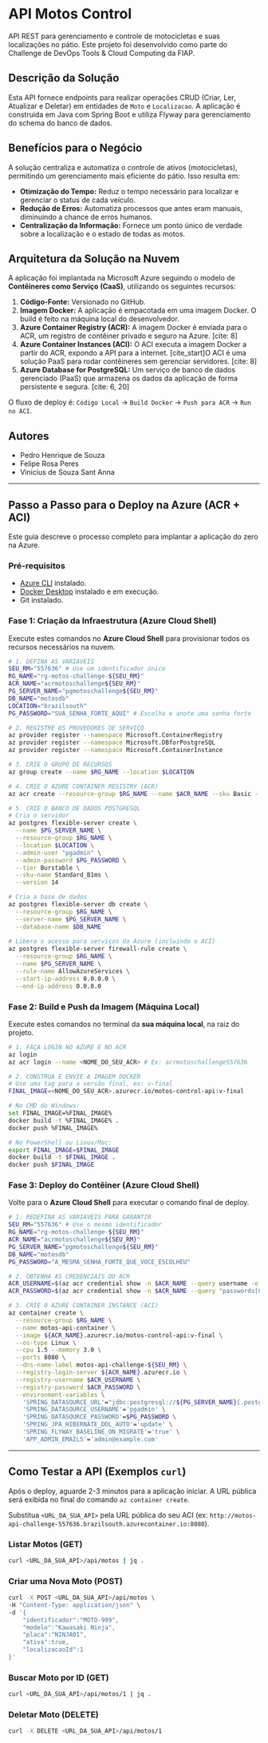 # API Motos Control

API REST para gerenciamento e controle de motocicletas e suas localizações no pátio. Este projeto foi desenvolvido como parte do Challenge de DevOps Tools & Cloud Computing da FIAP.

## Descrição da Solução

Esta API fornece endpoints para realizar operações CRUD (Criar, Ler, Atualizar e Deletar) em entidades de `Moto` e `Localizacao`. A aplicação é construída em Java com Spring Boot e utiliza Flyway para gerenciamento do schema do banco de dados.

## Benefícios para o Negócio 

A solução centraliza e automatiza o controle de ativos (motocicletas), permitindo um gerenciamento mais eficiente do pátio. Isso resulta em:
* **Otimização do Tempo:** Reduz o tempo necessário para localizar e gerenciar o status de cada veículo.
* **Redução de Erros:** Automatiza processos que antes eram manuais, diminuindo a chance de erros humanos.
* **Centralização da Informação:** Fornece um ponto único de verdade sobre a localização e o estado de todas as motos.

## Arquitetura da Solução na Nuvem 

A aplicação foi implantada na Microsoft Azure seguindo o modelo de **Contêineres como Serviço (CaaS)**, utilizando os seguintes recursos:

1.  **Código-Fonte:** Versionado no GitHub.
2.  **Imagem Docker:** A aplicação é empacotada em uma imagem Docker. O build é feito na máquina local do desenvolvedor.
3.  **Azure Container Registry (ACR):** A imagem Docker é enviada para o ACR, um registro de contêiner privado e seguro na Azure. [cite: 8]
4.  **Azure Container Instances (ACI):** O ACI executa a imagem Docker a partir do ACR, expondo a API para a internet. [cite_start]O ACI é uma solução PaaS para rodar contêineres sem gerenciar servidores. [cite: 8]
5.  **Azure Database for PostgreSQL:** Um serviço de banco de dados gerenciado (PaaS) que armazena os dados da aplicação de forma persistente e segura. [cite: 6, 20]

O fluxo de deploy é: `Código Local` -> `Build Docker` -> `Push para ACR` -> `Run no ACI`.

## Autores

* Pedro Henrique de Souza
* Felipe Rosa Peres
* Vinicius de Souza Sant Anna

---

## Passo a Passo para o Deploy na Azure (ACR + ACI) 

Este guia descreve o processo completo para implantar a aplicação do zero na Azure.

### Pré-requisitos
* [Azure CLI](https://learn.microsoft.com/cli/azure/install-azure-cli) instalado.
* [Docker Desktop](https://www.docker.com/products/docker-desktop/) instalado e em execução.
* Git instalado.

### Fase 1: Criação da Infraestrutura (Azure Cloud Shell)

Execute estes comandos no **Azure Cloud Shell** para provisionar todos os recursos necessários na nuvem.

```bash
# 1. DEFINA AS VARIÁVEIS
SEU_RM="557636" # Use um identificador único
RG_NAME="rg-motos-challenge-${SEU_RM}"
ACR_NAME="acrmotoschallenge${SEU_RM}"
PG_SERVER_NAME="pgmotoschallenge${SEU_RM}"
DB_NAME="motosdb"
LOCATION="brazilsouth"
PG_PASSWORD="SUA_SENHA_FORTE_AQUI" # Escolha e anote uma senha forte

# 2. REGISTRE OS PROVEDORES DE SERVIÇO
az provider register --namespace Microsoft.ContainerRegistry
az provider register --namespace Microsoft.DBforPostgreSQL
az provider register --namespace Microsoft.ContainerInstance

# 3. CRIE O GRUPO DE RECURSOS
az group create --name $RG_NAME --location $LOCATION

# 4. CRIE O AZURE CONTAINER REGISTRY (ACR)
az acr create --resource-group $RG_NAME --name $ACR_NAME --sku Basic --admin-enabled true

# 5. CRIE O BANCO DE DADOS POSTGRESQL
# Cria o servidor
az postgres flexible-server create \
  --name $PG_SERVER_NAME \
  --resource-group $RG_NAME \
  --location $LOCATION \
  --admin-user "pgadmin" \
  --admin-password $PG_PASSWORD \
  --tier Burstable \
  --sku-name Standard_B1ms \
  --version 14

# Cria a base de dados
az postgres flexible-server db create \
  --resource-group $RG_NAME \
  --server-name $PG_SERVER_NAME \
  --database-name $DB_NAME
  
# Libera o acesso para serviços da Azure (incluindo o ACI)
az postgres flexible-server firewall-rule create \
  --resource-group $RG_NAME \
  --name $PG_SERVER_NAME \
  --rule-name AllowAzureServices \
  --start-ip-address 0.0.0.0 \
  --end-ip-address 0.0.0.0
```

### Fase 2: Build e Push da Imagem (Máquina Local)

Execute estes comandos no terminal da **sua máquina local**, na raiz do projeto.

```bash
# 1. FAÇA LOGIN NO AZURE E NO ACR
az login
az acr login --name <NOME_DO_SEU_ACR> # Ex: acrmotoschallenge557636

# 2. CONSTRUA E ENVIE A IMAGEM DOCKER
# Use uma tag para a versão final, ex: v-final
FINAL_IMAGE=<NOME_DO_SEU_ACR>.azurecr.io/motos-control-api:v-final

# No CMD do Windows:
set FINAL_IMAGE=%FINAL_IMAGE%
docker build -t %FINAL_IMAGE% .
docker push %FINAL_IMAGE%

# No PowerShell ou Linux/Mac:
export FINAL_IMAGE=$FINAL_IMAGE
docker build -t $FINAL_IMAGE .
docker push $FINAL_IMAGE
```

### Fase 3: Deploy do Contêiner (Azure Cloud Shell)

Volte para o **Azure Cloud Shell** para executar o comando final de deploy.

```bash
# 1. REDEFINA AS VARIÁVEIS PARA GARANTIR
SEU_RM="557636" # Use o mesmo identificador
RG_NAME="rg-motos-challenge-${SEU_RM}"
ACR_NAME="acrmotoschallenge${SEU_RM}"
PG_SERVER_NAME="pgmotoschallenge${SEU_RM}"
DB_NAME="motosdb"
PG_PASSWORD="A_MESMA_SENHA_FORTE_QUE_VOCE_ESCOLHEU"

# 2. OBTENHA AS CREDENCIAIS DO ACR
ACR_USERNAME=$(az acr credential show -n $ACR_NAME --query username -o tsv)
ACR_PASSWORD=$(az acr credential show -n $ACR_NAME --query "passwords[0].value" -o tsv)

# 3. CRIE O AZURE CONTAINER INSTANCE (ACI)
az container create \
  --resource-group $RG_NAME \
  --name motos-api-container \
  --image ${ACR_NAME}.azurecr.io/motos-control-api:v-final \
  --os-type Linux \
  --cpu 1.5 --memory 3.0 \
  --ports 8080 \
  --dns-name-label motos-api-challenge-${SEU_RM} \
  --registry-login-server ${ACR_NAME}.azurecr.io \
  --registry-username $ACR_USERNAME \
  --registry-password $ACR_PASSWORD \
  --environment-variables \
    'SPRING_DATASOURCE_URL'="jdbc:postgresql://${PG_SERVER_NAME}[.postgres.database.azure.com:5432/$](https://.postgres.database.azure.com:5432/$){DB_NAME}" \
    'SPRING_DATASOURCE_USERNAME'='pgadmin' \
    'SPRING_DATASOURCE_PASSWORD'=$PG_PASSWORD \
    'SPRING_JPA_HIBERNATE_DDL_AUTO'='update' \
    'SPRING_FLYWAY_BASELINE_ON_MIGRATE'='true' \
    'APP_ADMIN_EMAILS'='admin@example.com'
```

---

## Como Testar a API (Exemplos `curl`) 

Após o deploy, aguarde 2-3 minutos para a aplicação iniciar. A URL pública será exibida no final do comando `az container create`.

Substitua `<URL_DA_SUA_API>` pela URL pública do seu ACI (ex: `http://motos-api-challenge-557636.brazilsouth.azurecontainer.io:8080`).

### Listar Motos (GET)
```bash
curl <URL_DA_SUA_API>/api/motos | jq .
```

### Criar uma Nova Moto (POST) 
```bash
curl -X POST <URL_DA_SUA_API>/api/motos \
-H "Content-Type: application/json" \
-d '{
    "identificador":"MOTO-999", 
    "modelo":"Kawasaki Ninja", 
    "placa":"NINJA01", 
    "ativa":true, 
    "localizacaoId":1
}'
```

### Buscar Moto por ID (GET)
```bash
curl <URL_DA_SUA_API>/api/motos/1 | jq .
```

### Deletar Moto (DELETE)
```bash
curl -X DELETE <URL_DA_SUA_API>/api/motos/1
```